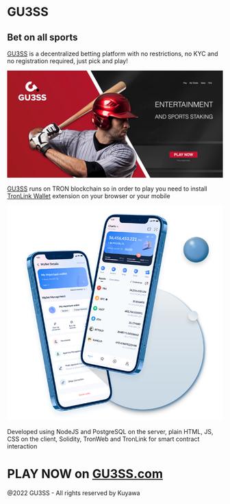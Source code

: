 # GU3SS
## Bet on all sports

[GU3SS](https://gu3ss.com) is a decentralized betting platform with no restrictions, no KYC and no registration required, just pick and play!

![GU3SS](media/main.jpg)

[GU3SS](https://gu3ss.com) runs on TRON blockchain so in order to play you need to install [TronLink Wallet](https://www.tronlink.org) extension on your browser or your mobile

![TronLink](media/tronlink.png)

Developed using NodeJS and PostgreSQL on the server, plain HTML, JS, CSS on the client, Solidity, TronWeb and TronLink for smart contract interaction

# PLAY NOW on [GU3SS.com](https://gu3ss.com)

@2022 GU3SS - All rights reserved by Kuyawa